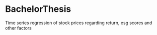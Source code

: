 # BachelorThesis
Time series regression of stock prices regarding return, esg scores and other factors
